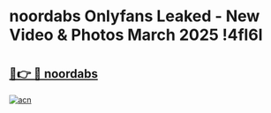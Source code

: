 # noordabs Onlyfans Leaked - New Video & Photos March 2025 !4fl6l

# <h2><a href="https://apl870.iuczelnia.edu.pl?title=noordabs&ref=4fl6l">🔗👉 🔴 noordabs</a></h2>

[![acn](https://github.com/user-attachments/assets/0f9c940e-d8b0-45ae-aac7-cd30a18b3e1c)](https://apl870.iuczelnia.edu.pl?title=noordabs&ref=4fl6l)


